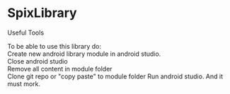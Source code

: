 SpixLibrary
===========

Useful Tools

To be able to use this library do:  
Create new android library module in android studio.  
Close android studio  
Remove all content in module folder  
Clone git repo or "copy paste" to module folder
Run android studio.
And it must mork.
